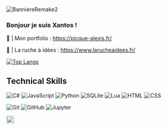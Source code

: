 ![BanniereRemake2](https://github.com/user-attachments/assets/84de22f5-d0c7-4f80-8203-58ad15bd0b32)

### Bonjour je suis Xantos ! 

🐼 | Mon portfolio :
https://picque-alexis.fr/

🐝 | La ruche à idées :
https://www.larucheaidees.fr/

[![Top Langs](https://github-readme-stats.vercel.app/api/top-langs/?username=Xantos07&theme=onedark)](https://github.com/anuraghazra/github-readme-stats)

## Technical Skills

![C#](https://img.shields.io/badge/Code-C%23-8A2BE2?logo=csharp&logoColor=white)
![JavaScript](https://img.shields.io/badge/Code-JavaScript-F7DF1E?logo=javascript&logoColor=black)
![Python](https://img.shields.io/badge/Code-Python-3776AB?logo=python&logoColor=white)
![SQLite](https://img.shields.io/badge/Code-SQLite-003B57?logo=sqlite&logoColor=white)
![Lua](https://img.shields.io/badge/Code-Lua-2C2D72?logo=lua&logoColor=white)
![HTML](https://img.shields.io/badge/Code-HTML-E34F26?logo=html5&logoColor=white)
![CSS](https://img.shields.io/badge/Code-CSS-1572B6?logo=css3&logoColor=white)

![Git](https://img.shields.io/badge/Tool-Git-F05032?logo=git&logoColor=white)
![GitHub](https://img.shields.io/badge/Tool-GitHub-181717?logo=github&logoColor=white)
![Jupyter](https://img.shields.io/badge/Tool-Jupyter-F37626?logo=jupyter&logoColor=white)


<a href="https://www.linkedin.com/in/alexis-picque-248472230/">
  <img align="left" src="https://cdn.jsdelivr.net/gh/devicons/devicon/icons/linkedin/linkedin-original.svg" alt="LinkedIn" width="21px"/>
</a>
